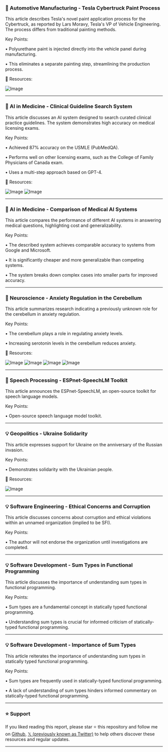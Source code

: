 ### 🤖 Automotive Manufacturing - Tesla Cybertruck Paint Process

This article describes Tesla's novel paint application process for the Cybertruck, as reported by Lars Moravy, Tesla's VP of Vehicle Engineering.  The process differs from traditional painting methods.

Key Points:

• Polyurethane paint is injected directly into the vehicle panel during manufacturing.

• This eliminates a separate painting step, streamlining the production process.


🔗 Resources:

![Image](https://pbs.twimg.com/media/GkfJcyMWAAA_2-t?format=jpg&name=small)


---

### 🤖 AI in Medicine - Clinical Guideline Search System

This article discusses an AI system designed to search curated clinical practice guidelines.  The system demonstrates high accuracy on medical licensing exams.

Key Points:

• Achieved 87% accuracy on the USMLE (PubMedQA).

• Performs well on other licensing exams, such as the College of Family Physicians of Canada exam.

• Uses a multi-step approach based on GPT-4.


🔗 Resources:

![Image](https://pbs.twimg.com/media/GkiKGZnWUAAhWQL?format=jpg&name=small)
![Image](https://pbs.twimg.com/media/GkiKJPCXcAAg8IE?format=jpg&name=small)


---

### 🤖 AI in Medicine - Comparison of Medical AI Systems

This article compares the performance of different AI systems in answering medical questions, highlighting cost and generalizability.

Key Points:

• The described system achieves comparable accuracy to systems from Google and Microsoft.

• It is significantly cheaper and more generalizable than competing systems.

• The system breaks down complex cases into smaller parts for improved accuracy.


---

### 🤖 Neuroscience - Anxiety Regulation in the Cerebellum

This article summarizes research indicating a previously unknown role for the cerebellum in anxiety regulation.

Key Points:

• The cerebellum plays a role in regulating anxiety levels.

• Increasing serotonin levels in the cerebellum reduces anxiety.


🔗 Resources:

![Image](https://pbs.twimg.com/media/Gkf-yTEXIAAgqlB?format=png&name=900x900)
![Image](https://pbs.twimg.com/media/Gkf-zeOXoAA1-83?format=jpg&name=small)
![Image](https://pbs.twimg.com/media/GgZu-5dXUAAWC4g?format=jpg&name=240x240)
![Image](https://pbs.twimg.com/media/GgZu-5kXkAApvHu?format=jpg&name=240x240)


---

### 🤖 Speech Processing - ESPnet-SpeechLM Toolkit

This article announces the ESPnet-SpeechLM, an open-source toolkit for speech language models.

Key Points:

• Open-source speech language model toolkit.


---

### 💡 Geopolitics - Ukraine Solidarity

This article expresses support for Ukraine on the anniversary of the Russian invasion.

Key Points:

• Demonstrates solidarity with the Ukrainian people.


🔗 Resources:

![Image](https://pbs.twimg.com/media/Gkf1Zq1XQAAnMYa?format=jpg&name=small)


---

### 💡 Software Engineering -  Ethical Concerns and Corruption

This article discusses concerns about corruption and ethical violations within an unnamed organization (implied to be SFI).

Key Points:

• The author will not endorse the organization until investigations are completed.



---

### 💡 Software Development - Sum Types in Functional Programming

This article discusses the importance of understanding sum types in functional programming.

Key Points:

• Sum types are a fundamental concept in statically typed functional programming.

• Understanding sum types is crucial for informed criticism of statically-typed functional programming.


---

### 💡 Software Development -  Importance of Sum Types

This article reiterates the importance of understanding sum types in statically typed functional programming.

Key Points:

• Sum types are frequently used in statically-typed functional programming.

•  A lack of understanding of sum types hinders informed commentary on statically-typed functional programming.


---

### ⭐️ Support

If you liked reading this report, please star ⭐️ this repository and follow me on [Github](https://github.com/Drix10), [𝕏 (previously known as Twitter)](https://x.com/DRIX_10_) to help others discover these resources and regular updates.

---